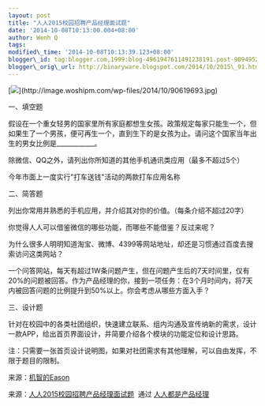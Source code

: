 ```yaml
--- 
layout: post 
title: "人人2015校园招聘产品经理面试题" 
date: '2014-10-08T10:13:00.004+08:00' 
author: Wenh Q
tags:
modified\_time: '2014-10-08T10:13:39.123+08:00' 
blogger\_id: tag:blogger.com,1999:blog-4961947611491238191.post-9094952243885490452
blogger\_orig\_url: http://binaryware.blogspot.com/2014/10/2015\_91.html
---
```

[![](https://images-blogger-opensocial.googleusercontent.com/gadgets/proxy?url=http%3A%2F%2Fimage.woshipm.com%2Fwp-files%2F2014%2F10%2F90619693.jpg&container=blogger&gadget=a&rewriteMime=image%2F*)](http://image.woshipm.com/wp-files/2014/10/90619693.jpg)

一、填空题

假设在一个重女轻男的国家里所有家庭都想生女孩。政策规定每家只能生一个，但如果生了一个男孩，便可再生一个，直到生下的是女孩为止。请问这个国家当年出生的男女比例是\_\_\_\_\_\_\_\_\_\_\_\_。
<div>



除微信、QQ之外，请列出你所知道的其他手机通讯类应用（最多不超过5个）


</div>

<div>

今年市面上一度实行"打车送钱"活动的两款打车应用名称



<div>

二、简答题

列出你常用并熟悉的手机应用，并介绍其对你的价值。（每条介绍不超过20字）

</div>

<div>



你觉得人人可以借鉴微信的哪些功能，而哪些不能借鉴？反过来呢？

</div>

<div>



为什么很多人明明知道淘宝、微博、4399等网站地址，却还是习惯通过百度去搜索访问这类网站？

</div>

<div>



一个问答网站，每天有超过1W条问题产生，但在问题产生后的7天时间里，仅有20%的问题被回答。作为产品经理的你，接到一项任务：在3个月时间内，将7天内被回答问题的比例提升到50%以上。你会考虑从哪些方面入手？


</div>

<div>

三、设计题



针对在校园中的各类社团组织，快速建立联系、组内沟通及宣传纳新的需求，设计一款APP，给出首页界面设计，并简要介绍各个模块的功能定位和设计思路。



注：只需要一张首页设计说明图，如果对社团需求有其他理解，可以自由发挥，不限于题目的限制。







来源：[机智的Eason](http://lhyis.me/arc/88)

</div>

<div>




</div>

<div>

来源：[人人2015校园招聘产品经理面试题](http://www.woshipm.com/zhichang/110241.html)  通过 [人人都是产品经理](http://www.woshipm.com/)

</div>

</div>
